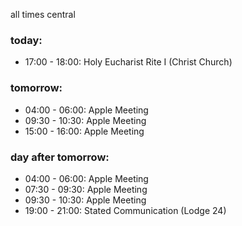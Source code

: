 all times central

### today:

* 17:00 - 18:00: Holy Eucharist Rite I (Christ Church)

### tomorrow:

* 04:00 - 06:00: Apple Meeting
* 09:30 - 10:30: Apple Meeting
* 15:00 - 16:00: Apple Meeting

### day after tomorrow:

* 04:00 - 06:00: Apple Meeting
* 07:30 - 09:30: Apple Meeting
* 09:30 - 10:30: Apple Meeting
* 19:00 - 21:00: Stated Communication (Lodge 24)

